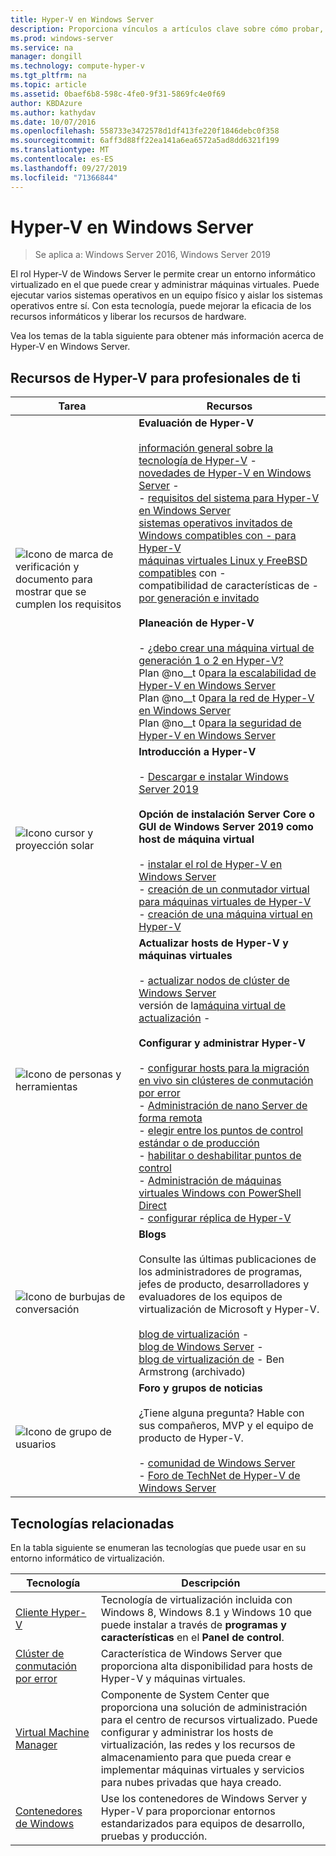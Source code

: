 ```yaml
---
title: Hyper-V en Windows Server
description: Proporciona vínculos a artículos clave sobre cómo probar, planear, implementar y administrar Hyper-V
ms.prod: windows-server
ms.service: na
manager: dongill
ms.technology: compute-hyper-v
ms.tgt_pltfrm: na
ms.topic: article
ms.assetid: 0baef6b8-598c-4fe0-9f31-5869fc4e0f69
author: KBDAzure
ms.author: kathydav
ms.date: 10/07/2016
ms.openlocfilehash: 558733e3472578d1df413fe220f1846debc0f358
ms.sourcegitcommit: 6aff3d88ff22ea141a6ea6572a5ad8dd6321f199
ms.translationtype: MT
ms.contentlocale: es-ES
ms.lasthandoff: 09/27/2019
ms.locfileid: "71366844"
---
```

# <a name="hyper-v-on-windows-server"></a>Hyper-V en Windows Server

>Se aplica a: Windows Server 2016, Windows Server 2019

El rol Hyper-V de Windows Server le permite crear un entorno informático virtualizado en el que puede crear y administrar máquinas virtuales. Puede ejecutar varios sistemas operativos en un equipo físico y aislar los sistemas operativos entre sí. Con esta tecnología, puede mejorar la eficacia de los recursos informáticos y liberar los recursos de hardware.

Vea los temas de la tabla siguiente para obtener más información acerca de Hyper-V en Windows Server.

## <a name="hyper-v-resources-for-it-pros"></a>Recursos de Hyper-V para profesionales de ti

|Tarea |Recursos|
|---|---|
|![Icono de marca de verificación y documento para mostrar que se cumplen los requisitos](media/All_Symbols_MeetsRequirements.png)|**Evaluación de Hyper-V**<br /><br />[información general sobre la tecnología de Hyper-V](Hyper-V-Technology-Overview.md) - <br />[novedades de Hyper-V en Windows Server](What-s-new-in-Hyper-V-on-Windows.md) - <br />- [requisitos del sistema para Hyper-V en Windows Server](System-requirements-for-Hyper-V-on-Windows.md)<br />[sistemas operativos invitados de Windows compatibles con -  para Hyper-V](Supported-Windows-guest-operating-systems-for-Hyper-V-on-Windows.md) <br />[máquinas virtuales Linux y FreeBSD compatibles](Supported-Linux-and-FreeBSD-virtual-machines-for-Hyper-V-on-Windows.md) con - <br />compatibilidad de características de - [por generación e invitado](Hyper-V-feature-compatibility-by-generation-and-guest.md) <br /><br />**Planeación de Hyper-V**<br /><br />- [¿debo crear una máquina virtual de generación 1 o 2 en Hyper-V?](plan/Should-I-create-a-generation-1-or-2-virtual-machine-in-Hyper-V.md) <br />Plan @no__t 0[para la escalabilidad de Hyper-V en Windows Server](plan/plan-hyper-v-scalability-in-windows-server.md) <br />Plan @no__t 0[para la red de Hyper-V en Windows Server](plan/plan-hyper-v-networking-in-windows-server.md) <br />Plan @no__t 0[para la seguridad de Hyper-V en Windows Server](plan/plan-hyper-v-security-in-windows-server.md)|
|![Icono cursor y proyección solar](media/All_Symbols_GetStarted.png)|**Introducción a Hyper-V**<br /><br />- [Descargar e instalar Windows Server 2019](https://www.microsoft.com/evalcenter/evaluate-windows-server-2019)<br /><br />**Opción de instalación Server Core o GUI de Windows Server 2019 como host de máquina virtual**<br /><br />- [instalar el rol de Hyper-V en Windows Server](get-started/Install-the-Hyper-V-role-on-Windows-Server.md)<br />- [creación de un conmutador virtual para máquinas virtuales de Hyper-V](get-started/Create-a-virtual-switch-for-Hyper-V-virtual-machines.md)<br />- [creación de una máquina virtual en Hyper-V](get-started/Create-a-virtual-machine-in-Hyper-V.md)|
|![Icono de personas y herramientas](media/All_Symbols_Administrator.png)|**Actualizar hosts de Hyper-V y máquinas virtuales**<br /><br />- [actualizar nodos de clúster de Windows Server](../../failover-clustering/Cluster-Operating-System-Rolling-Upgrade.md)<br />versión de la[máquina virtual de actualización](deploy/Upgrade-virtual-machine-version-in-Hyper-V-on-Windows-or-Windows-Server.md) - <br /><br />**Configurar y administrar Hyper-V**<br /><br />- [configurar hosts para la migración en vivo sin clústeres de conmutación por error](deploy/Set-up-hosts-for-live-migration-without-Failover-Clustering.md)<br />- [Administración de nano Server de forma remota](../../get-started/manage-nano-server.md)<br />- [elegir entre los puntos de control estándar o de producción](manage/Choose-between-standard-or-production-checkpoints-in-Hyper-V.md)<br />- [habilitar o deshabilitar puntos de control](manage/Enable-or-disable-checkpoints-in-Hyper-V.md)<br />- [Administración de máquinas virtuales Windows con PowerShell Direct](manage/Manage-Windows-virtual-machines-with-PowerShell-Direct.md)<br />- [configurar réplica de Hyper-V](manage/Set-up-Hyper-V-Replica.md)|
|![Icono de burbujas de conversación](media/All_Symbols_Chat.png)|**Blogs**<br /><br />Consulte las últimas publicaciones de los administradores de programas, jefes de producto, desarrolladores y evaluadores de los equipos de virtualización de Microsoft y Hyper-V.<br /><br />[blog de virtualización](https://blogs.technet.com/b/virtualization/) - <br />[blog de Windows Server](https://blogs.technet.com/b/windowsserver/) - <br />[blog de virtualización de](https://blogs.msdn.com/b/virtual_pc_guy/) -  Ben Armstrong (archivado)|
|![Icono de grupo de usuarios](media/All_Symbols_Users_Group.png)|**Foro y grupos de noticias**<br /><br />¿Tiene alguna pregunta? Hable con sus compañeros, MVP y el equipo de producto de Hyper-V.<br /><br />- [comunidad de Windows Server](https://techcommunity.microsoft.com/t5/Windows-Server/ct-p/Windows-Server)<br />- [Foro de TechNet de Hyper-V de Windows Server](https://social.technet.microsoft.com/Forums/windowsserver/home?forum=winserverhyperv)|

## <a name="related-technologies"></a>Tecnologías relacionadas

En la tabla siguiente se enumeran las tecnologías que puede usar en su entorno informático de virtualización.

|Tecnología|Descripción|
|--------------|---------------|
|[Cliente Hyper-V](https://docs.microsoft.com/virtualization/hyper-v-on-windows/index)|Tecnología de virtualización incluida con Windows 8, Windows 8.1 y Windows 10 que puede instalar a través de **programas y características** en el **Panel de control**.|
|[Clúster de conmutación por error](https://docs.microsoft.com/windows-server/failover-clustering/whats-new-in-failover-clustering)|Característica de Windows Server que proporciona alta disponibilidad para hosts de Hyper-V y máquinas virtuales.|
|[Virtual Machine Manager](https://docs.microsoft.com/system-center/vmm/overview)|Componente de System Center que proporciona una solución de administración para el centro de recursos virtualizado. Puede configurar y administrar los hosts de virtualización, las redes y los recursos de almacenamiento para que pueda crear e implementar máquinas virtuales y servicios para nubes privadas que haya creado.|
|[Contenedores de Windows](https://docs.microsoft.com/virtualization/windowscontainers/)|Use los contenedores de Windows Server y Hyper-V para proporcionar entornos estandarizados para equipos de desarrollo, pruebas y producción.|
